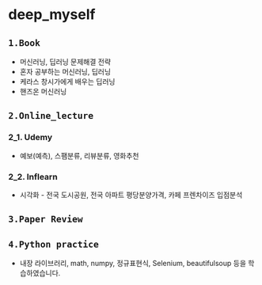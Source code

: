 # deep_myself

## `1.Book`
* 머신러닝, 딥러닝 문제해결 전략
* 혼자 공부하는 머신러닝, 딥러닝
* 케라스 창시가에게 배우는 딥러닝
* 핸즈온 머신러닝

## `2.Online_lecture`
### 2_1. Udemy
* 예보(예측), 스팸분류, 리뷰분류, 영화추천

### 2_2. Inflearn
* 시각화 - 전국 도시공원, 전국 아파트 평당분양가격, 카페 프렌차이즈 입점분석

## `3.Paper Review`

## `4.Python practice`
* 내장 라이브러리, math, numpy, 정규표현식, Selenium, beautifulsoup 등을 학습하였습니다.
